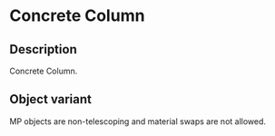 # Concrete Column

## Description

Concrete Column.

## Object variant

MP objects are non-telescoping and material swaps are not allowed.
